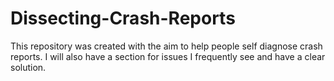 # Dissecting-Crash-Reports

This repository was created with the aim to help people self diagnose crash reports. I will also have a section for issues I frequently see and have a clear solution.

